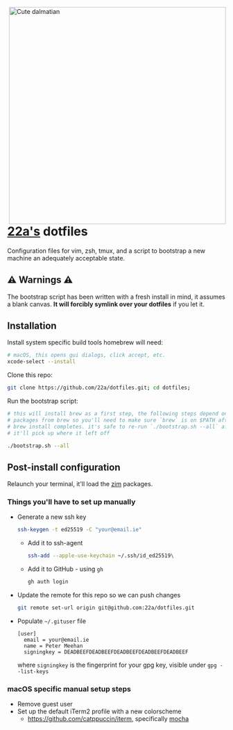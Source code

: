<img
  src="https://user-images.githubusercontent.com/7144173/43552691-6fec96a4-95e3-11e8-8bb3-51bcc6d5e77f.jpg"
  width="500px"
  alt="Cute dalmatian"
  title="A cute dog with coat full of dots"
  align="right"
/>

# [22a's](https://github.com/22a) dotfiles


Configuration files for vim, zsh, tmux, and a script to bootstrap a new machine an adequately acceptable state.

## ⚠ Warnings ⚠
The bootstrap script has been written with a fresh install in mind, it assumes a blank canvas.
**It will forcibly symlink over your dotfiles** if you let it.

## Installation
Install system specific build tools homebrew will need:
```bash
# macOS, this opens gui dialogs, click accept, etc.
xcode-select --install
```

Clone this repo:
```bash
git clone https://github.com/22a/dotfiles.git; cd dotfiles;
```

Run the bootstrap script:
```bash
# this will install brew as a first step, the following steps depend on the
# packages from brew so you'll need to make sure `brew` is on $PATH after the
# brew install completes. it's safe to re-run `./bootstrap.sh --all` after,
# it'll pick up where it left off

./bootstrap.sh --all
```

## Post-install configuration
Relaunch your terminal, it'll load the [zim](https://github.com/zimfw/zimfw) packages.

### Things you'll have to set up manually
- Generate a new ssh key
    ```bash
    ssh-keygen -t ed25519 -C "your@email.ie"
    ```
    - Add it to ssh-agent
        ```bash
        ssh-add --apple-use-keychain ~/.ssh/id_ed25519\
        ```
    - Add it to GitHub - using `gh`
        ```bash
        gh auth login
        ```
- Update the remote for this repo so we can push changes
    ```bash
    git remote set-url origin git@github.com:22a/dotfiles.git
    ```
- Populate `~/.gituser` file
    ```gitconfig
    [user]
      email = your@email.ie
      name = Peter Meehan
      signingkey = DEADBEEFDEADBEEFDEADBEEFDEADBEEFDEADBEEF
    ```
    where `signingkey` is the fingerprint for your gpg key, visible under `gpg --list-keys`

### macOS specific manual setup steps
- Remove guest user
- Set up the default iTerm2 profile with a new colorscheme
  - https://github.com/catppuccin/iterm, specifically [mocha](https://github.com/catppuccin/iterm/blob/main/colors/catppuccin-mocha.itermcolors)
